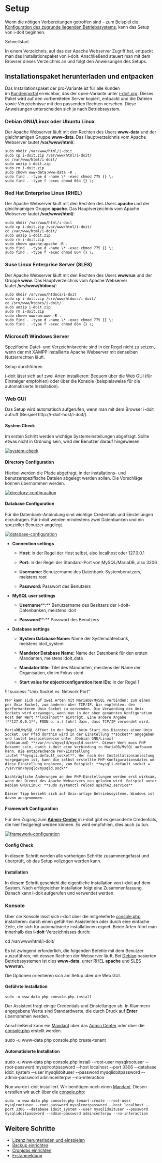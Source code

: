 # Setup

Wenn die nötigen Vorbereitungen getroffen sind – zum Beispiel [die Konfiguration des zugrunde liegenden Betriebssystems](../manuelle-installation/index.md), kann das Setup von i-doit beginnen.

Schnellstart

In einem Verzeichnis, auf das der Apache Webserver Zugriff hat, entpackt man das Installationspaket von i-doit. Anschließend steuert man mit dem Browser dieses Verzeichnis an und folgt den Anweisungen des Setups.

Installationspaket herunterladen und entpacken
----------------------------------------------

Das Installationspaket der pro-Variante ist für alle Kunden im [Kundenportal](../../administration/kundenportal.md) erreichbar, das der open-Variante unter [i-doit.org](https://i-doit.org/). Dieses Paket wird auf den vorbereiteten Server kopiert, entpackt und die Dateien sowie Verzeichnisse mit den passenden Rechten versehen. Diese Anweisungen unterscheiden sich je nach Betriebssystem.

### Debian GNU/Linux oder Ubuntu Linux

Der Apache Webserver läuft mit den Rechten des Users **www-data** und der gleichnamigen Gruppe **www-data**. Das Hauptverzeichnis vom Apache Webserver lautet **/var/www/html/**:

    sudo mkdir /var/www/html/i-doit
    sudo cp i-doit.zip /var/www/html/i-doit/
    cd /var/www/html/i-doit/
    sudo unzip i-doit.zip
    sudo rm i-doit.zip
    sudo chown www-data:www-data -R .
    sudo find . -type d -name \* -exec chmod 775 {} \;
    sudo find . -type f -exec chmod 664 {} \;

### Red Hat Enterprise Linux (RHEL)

Der Apache Webserver läuft mit den Rechten des Users **apache** und der gleichnamigen Gruppe **apache**. Das Hauptverzeichnis vom Apache Webserver lautet **/var/www/html/**:


    sudo mkdir /var/www/html/i-doit
    sudo cp i-doit.zip /var/www/html/i-doit/
    cd /var/www/html/i-doit/
    sudo unzip i-doit.zip
    sudo rm i-doit.zip
    sudo chown apache:apache -R .
    sudo find . -type d -name \* -exec chmod 775 {} \;
    sudo find . -type f -exec chmod 664 {} \;

### Suse Linux Enterprise Server (SLES)

Der Apache Webserver läuft mit den Rechten des Users **wwwrun** und der Gruppe **www**. Das Hauptverzeichnis vom Apache Webserver lautet **/srv/www/htdocs/**:

    sudo mkdir /srv/www/htdocs/i-doit
    sudo cp i-doit.zip /srv/www/htdocs/i-doit/
    cd /srv/www/htdocs/i-doit/
    sudo unzip i-doit.zip
    sudo rm i-doit.zip
    sudo chown wwwrun:www -R .
    sudo find . -type d -name \* -exec chmod 775 {} \;
    sudo find . -type f -exec chmod 664 {} \;

### Microsoft Windows Server

Spezifische Datei- und Verzeichnisrechte sind in der Regel nicht zu setzen, wenn der mit XAMPP installierte Apache Webserver mit denselben Nutzerrechten läuft.

Setup durchführen

i-doit lässt sich auf zwei Arten installieren: Bequem über die Web GUI (für Einsteiger empfohlen) oder über die Konsole (beispielsweise für die automatisierte Installation).

### Web GUI

Das Setup wird automatisch aufgerufen, wenn man mit dem Browser i-doit aufruft (Beispiel http://i-doit-host/i-doit/).

#### System Check

Im ersten Schritt werden wichtige Systemeinstellungen abgefragt. Sollte etwas nicht in Ordnung sein, wird der Benutzer darauf hingewiesen.

[![system-check](../../assets/images/de/installation/setup/i-doit_setup_01_system_check.png)](../../assets/images/de/installation/setup/i-doit_setup_01_system_check.png)

#### Directory Configuration

Hierbei werden die Pfade abgefragt, in der installations- und benutzerspezifische Dateien abgelegt werden sollen. Die Vorschläge können übernommen werden.

[![directory-configuration](../../assets/images/de/installation/setup/i-doit_setup_02_directory_configuration.png)](../../assets/images/de/installation/setup/i-doit_setup_02_directory_configuration.png)

#### Database Configuration

Für die Datenbank-Anbindung sind wichtige Credentials und Einstellungen einzutragen. Für i-doit werden mindestens zwei Datenbanken und ein spezieller Benutzer angelegt.

[![database-configuration](../../assets/images/de/installation/setup/i-doit_setup_03_database_configuration.png)](../../assets/images/de/installation/setup/i-doit_setup_03_database_configuration.png)

*   **Connection settings**
    *   **Host:** in der Regel der Host selbst, also localhost oder 127.0.0.1
    *   **Port:** in der Regel der Standard-Port von MySQL/MariaDB, also 3306
    *   **Username:** Benutzername des Datenbank-Systembenutzers, meistens root  
        
    *   **Password:** Passwort des Benutzers
*   **MySQL user settings**
    *   **Username****:** Benutzername des Besitzers der i-doit-Datenbanken, meistens idoit  
        
    *   **Password****:** Passwort des Benutzers  
        
*   **Database settings**
    *   **System Database Name:** Name der Systemdatenbank, meistens idoit_system  
        
    *   **Mandator Database Name:** Name der Datenbank für den ersten Mandanten, meistens idoit_data  
        
    *   **Mandator title:** Titel des Mandanten, meistens der Name der Organisation, die im Fokus steht  
        
    *   **Start value for object/configuration item IDs:** in der Regel 1  
          
        

!!! success "Unix Socket vs. Network Port"

    PHP kann sich auf zwei Arten mit MariaDB/MySQL verbinden: zum einen per Unix Socket, zum anderen über TCP/IP. Wir empfehlen, den performanteren Unix Socket zu verwenden. Die Verwendung des Unix Sockets wird erzwungen, wenn man in der oben genannten Konfiguration Host den Wert **localhost** einträgt. Eine andere Angabe (**127.0.0.1**, FQDN o. ä.) führt dazu, dass TCP/IP verwendet wird.

    MariaDB/MySQL öffnet in der Regel beim Start des Dienstes einen Unix Socket. Der Pfad dorthin wird in der Einstellung **socket** angegeben und lautet beispielsweise unter [Debian GNU/Linux](debian.md) **/var/run/mysqld/mysqld.sock**. Dieser Wert muss PHP bekannt sein, damit i-doit eine Verbindung zu MariaDB/MySQL aufbauen kann. Die entsprechende PHP-Einstellung lautet **mysqli.default_socket**. Wer nach der Installationsanleitung vorgegangen ist, kann die selbst erstellte PHP-Konfigurationsdatei um diese Einstellung ergänzen, zum Beispiel: **mysqli.default_socket = /var/run/mysqld/mysqld.sock**

    Nachträgliche Änderungen an den PHP-Einstellungen werden erst wirksam, wenn der Dienst des Apache Webservers neu geladen wird. Beispiel unter Debian GNU/Linux: **sudo systemctl reload apache2.service**

    Dieser Tipp bezieht sich auf Unix-artige Betriebssysteme. Windows ist davon ausgenommen.

#### Framework Configuration

Für den Zugang zum **[Admin-Center](../../administration/admin-center.md)** in i-doit gibt es gesonderte Credentials, die hier festgelegt werden können. Es wird empfohlen, dies auch zu tun.

[![framework-configuration](../../assets/images/de/installation/setup/i-doit_setup_04_framework_configuration.png)](../../assets/images/de/installation/setup/i-doit_setup_04_framework_configuration.png)

#### Config Check

In diesem Schritt werden alle vorherigen Schritte zusammengefasst und überprüft, ob das Setup vollzogen werden kann.  

#### Installation

In diesem Schritt geschieht die eigentliche Installation von i-doit auf dem System. Nach erfolgreicher Installation folgt eine Zusammenfassung. Danach kann i-doit aufgerufen und verwendet werden.

### Konsole

Über die Konsole lässt sich i-doit über die mitgelieferte [console.php](../../automatisierung-und-integration/cli/console/index.md) installieren: durch einen geführten Assistenten oder durch eine einfache Zeile, die sich für automatisierte Installationen eignet. Beide Arten führt man innerhalb des **i-doit**\-Verzeichnisses durch:


cd /var/www/html/i-doit/

Es ist zwingend erforderlich, die folgenden Befehle mit dem Benutzer auszuführen, mit dessen Rechten der Webserver läuft. Bei [Debian](debian.md) basierten Betriebssystemen ist dies **www-data**, unter RHEL **apache** und SLES **wwwrun**.

Die Optionen orientieren sich am Setup über die Web GUI.  

#### Geführte Installation

    sudo -u www-data php console.php install

Der Assistent fragt einige Credentials und Einstellungen ab. In Klammern angegebene Werte sind Standardwerte, die durch Druck auf **Enter** übernommen werden.  

Anschließend kann ein [Mandant](../../administration/mandantenfaehigkeit.md) über das [Admin Center](../../administration/admin-center.md) oder über die [console.php](../../automatisierung-und-integration/cli/console/index.md) erstellt werden.


sudo -u www-data php console.php create-tenant

#### Automatisierte Installation


sudo -u www-data php console.php install --root-user mysqlrootuser --root-password mysqlrootpassword --host localhost --port 3306 --database idoit_system --user mysqlidoituser --password mysqlidoitpassword --admin-password admincenterpw --no-interaction

Nun wurde i-doit installiert. Wir benötigen noch einen [Mandant](../../administration/mandantenfaehigkeit.md). Diesen erstellen wir auch über die [console.php](../../automatisierung-und-integration/cli/console/index.md):


    sudo -u www-data php console.php tenant-create --root-user mysqlrootuser --root-password mysqlrootpassword --host localhost --port 3306 --database idoit_system --user mysqlidoituser --password mysqlidoitpassword --admin-password admincenterpw --no-interaction

Weitere Schritte
----------------

*   [Lizenz herunterladen und einspielen](../../wartung-und-betrieb/lizenz-aktivieren.md)
*   [Backup einrichten](../../wartung-und-betrieb/daten-sichern-und-wiederherstellen/index.md)
*   [Cronjobs einrichten](../../wartung-und-betrieb/cronjobs-einrichten.md)
*   [Erstanmeldung](../../grundlagen/erstanmeldung.md)